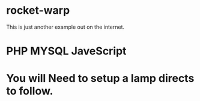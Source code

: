 # rocket-warp

This is just another example out on the internet.

# PHP MYSQL JaveScript

# You will Need to setup a lamp directs to follow.

